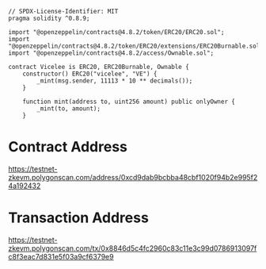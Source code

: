 ```sol
// SPDX-License-Identifier: MIT
pragma solidity ^0.8.9;

import "@openzeppelin/contracts@4.8.2/token/ERC20/ERC20.sol";
import "@openzeppelin/contracts@4.8.2/token/ERC20/extensions/ERC20Burnable.sol";
import "@openzeppelin/contracts@4.8.2/access/Ownable.sol";

contract Vicelee is ERC20, ERC20Burnable, Ownable {
    constructor() ERC20("vicelee", "VE") {
        _mint(msg.sender, 11113 * 10 ** decimals());
    }

    function mint(address to, uint256 amount) public onlyOwner {
        _mint(to, amount);
    }
```
# Contract Address
https://testnet-zkevm.polygonscan.com/address/0xcd9dab9bcbba48cbf1020f94b2e995f24a192432

# Transaction Address
https://testnet-zkevm.polygonscan.com/tx/0x8846d5c4fc2960c83c11e3c99d0786913097fc8f3eac7d831e5f03a9cf6379e9
